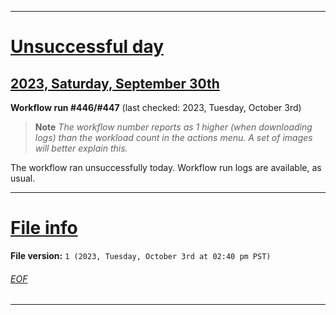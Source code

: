 
***

# [Unsuccessful day](#Unsuccessful-day)

## [2023, Saturday, September 30th](#2023-Saturday-September-30th)

**Workflow run #446/#447** (last checked: 2023, Tuesday, October 3rd)

> **Note** _The workflow number reports as 1 higher (when downloading logs) than the workload count in the actions menu. A set of images will better explain this._

The workflow ran unsuccessfully today. Workflow run logs are available, as usual.

***

# [File info](#File-info)

**File version:** `1 (2023, Tuesday, October 3rd at 02:40 pm PST)`

###### [EOF](#EOF)

***

